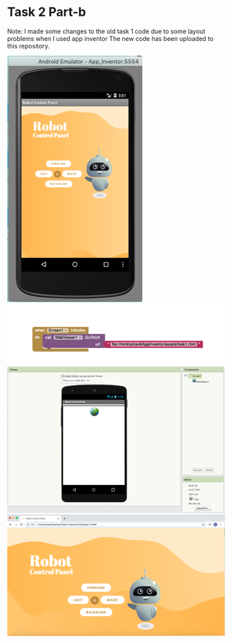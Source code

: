 # Task 2 Part-b
Note: I made some changes to the old task 1 code due to some layout problems when I used app inventor The new code has been uploaded to this repository.




![Screenshot](Screen1.png)
![Screenshot](Screen2.png)
![Screenshot](Screen3.png)
![Screenshot](Screen4.png)
